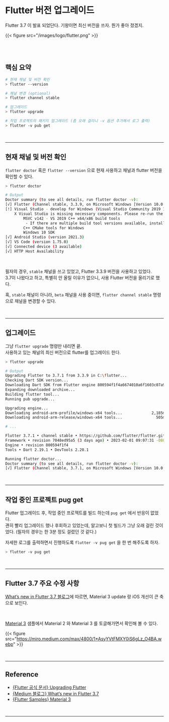 # Flutter 버전 업그레이드


Flutter 3.7 이 발표 되었단다. 기왕이면 최신 버전을 쓰자. 뭔가 좋아 졌겠지.
<!--more-->

{{< figure src="/images/logo/flutter.png" >}}

<br/>
<br/>

## 핵심 요약

```bash
# 현재 채널 및 버전 확인
> flutter --version

# 채널 변경 (optional)
> flutter channel stable

# 업그레이드
> flutter upgrade

# 작업 프로젝트의 패키지 업그레이드 (좀 오래 걸리니 -v 옵션 추가해서 로그 출력)
> flutter -v pub get
```

<br/>

---

## 현재 채널 및 버전 확인

`flutter doctor` 혹은 `flutter --version` 으로 현재 사용하고 채널과 flutter 버전을 확인할 수 있다.

```bash
> flutter doctor

# Output
Doctor summary (to see all details, run flutter doctor -v):
[√] Flutter (Channel stable, 3.3.9, on Microsoft Windows [Version 10.0.19045.2486], locale ko-KR)
[!] Visual Studio - develop for Windows (Visual Studio Community 2019 16.11.4)
    X Visual Studio is missing necessary components. Please re-run the Visual Studio installer for the "Desktop development with C++" workload, and include these components:
        MSVC v142 - VS 2019 C++ x64/x86 build tools
         - If there are multiple build tool versions available, install the latest
        C++ CMake tools for Windows
        Windows 10 SDK
[√] Android Studio (version 2021.3)
[√] VS Code (version 1.75.0)
[√] Connected device (3 available)
[√] HTTP Host Availability
```
<br/>

필자의 경우, `stable` 채널을 쓰고 있었고, Flutter 3.3.9 버전을 사용하고 있었다.  
3.7이 나왔다고 하고, 특별히 안 올릴 이유가 없으니, 사용 Flutter 버전을 올리기로 했다.

혹, `stable` 채널이 아니라, `beta` 채널을 사용 중이면, `flutter channel stable` 명령으로 채널을 변경할 수 있다.

<br/>

---

## 업그레이드

그냥 `flutter upgrade` 명령만 내리면 끝.  
사용하고 있는 채널의 최신 버전으로 flutter를 업그레이드 한다.

```bash
> flutter upgrade

# Output
Upgrading Flutter to 3.7.1 from 3.3.9 in C:\flutter...
Checking Dart SDK version... 
Downloading Dart SDK from Flutter engine 800594f1f4a6674010a6f1603c07a919b4d7ebd7... 
Expanding downloaded archive...
Building flutter tool... 
Running pub upgrade... 

Upgrading engine...
Downloading android-arm-profile/windows-x64 tools...             2,185ms
Downloading android-arm-release/windows-x64 tools...               505ms

# ...

Flutter 3.7.1 • channel stable • https://github.com/flutter/flutter.git
Framework • revision 7048ed95a5 (3 days ago) • 2023-02-01 09:07:31 -0800
Engine • revision 800594f1f4
Tools • Dart 2.19.1 • DevTools 2.20.1

Running flutter doctor...
Doctor summary (to see all details, run flutter doctor -v):
[√] Flutter (Channel stable, 3.7.1, on Microsoft Windows [Version 10.0.19045.2486], locale ko-KR)
```

<br/>

---

## 작업 중인 프로젝트 pug get
Flutter 업그레이드 후, 작업 중인 프로젝트를 빌드 하는데 `pug get` 에서 반응이 없었다.  
괜히 빨리 업그레이드 했나 후회하고 있었는데, 알고보니 첫 빌드가 그냥 오래 걸린 것이었다. (필자의 경우는 한 3분 정도 걸렸던 것 같다.)

자세한 로그를 출력하면서 진행하도록 `flutter -v pug get` 을 한 번 해주도록 하자.

```bash
> flutter -v pug get
```

<br/>

---

## Flutter 3.7 주요 수정 사항
[What’s new in Flutter 3.7 블로그](https://medium.com/flutter/whats-new-in-flutter-3-7-38cbea71133c)에 따르면, Material 3 update 랑 iOS 개선이 큰 축으로 보인다.  

<br/>

[Material 3](https://flutter.github.io/samples/web/material_3_demo/#/) 샘플에서 Material 2 와 Material 3 를 토글해가면서 확인해 볼 수 있다.

{{< figure src="https://miro.medium.com/max/4800/1*AsyYVtFMXY0iS6gLz_O4BA.webp" >}}

<br/>

---

## Reference

- [{Flutter 공식 문서} Upgrading Flutter](https://docs.flutter.dev/development/tools/sdk/upgrading)
- [{Medium 블로그} What’s new in Flutter 3.7](https://medium.com/flutter/whats-new-in-flutter-3-7-38cbea71133c)
- [{Flutter Samples} Material 3](https://flutter.github.io/samples/web/material_3_demo/#/)

<br/>

---
